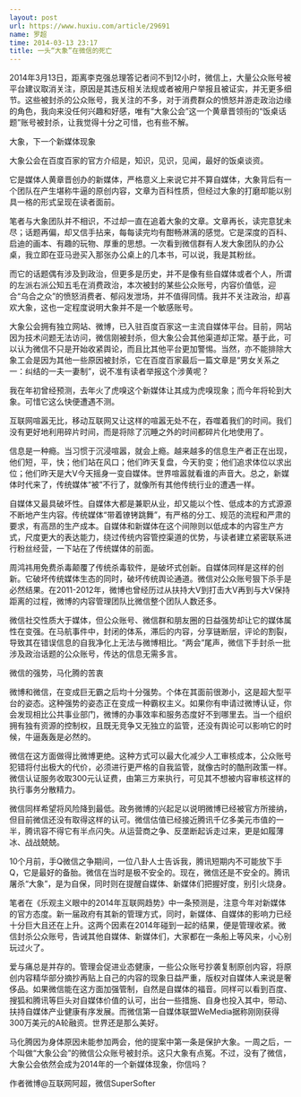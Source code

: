 ```yaml
---
layout: post
url: https://www.huxiu.com/article/29691
name: 罗超
time: 2014-03-13 23:17
title: 一头“大象”在微信的死亡
---
```

2014年3月13日，距离李克强总理答记者问不到12小时，微信上，大量公众账号被平台建议取消关注，原因是其违反相关法规或者被用户举报且被证实，并无更多细节。这些被封杀的公众账号，我关注的不多，对于消费群众的愤怒并游走政治边缘的角色，我向来没任何兴趣和好感，唯有“大象公会”这一个黄章晋领衔的“饭桌话题”账号被封杀，让我觉得十分之可惜，也有些不解。

大象，下一个新媒体现象

大象公会在百度百家的官方介绍是，知识，见识，见闻，最好的饭桌谈资。

它是媒体人黄章晋创办的新媒体，严格意义上来说它并不算自媒体，大象背后有一个团队在产生堪称牛逼的原创内容，文章为百科性质，但经过大象的打磨却能以别具一格的形式呈现在读者面前。

笔者与大象团队并不相识，不过却一直在追着大象的文章。文章再长，读完意犹未尽；话题再偏，却又信手拈来，每每读完均有酣畅淋漓的感觉。它是深度的百科、启迪的画本、有趣的玩物、厚重的思想。一次看到微信群有人发大象团队的办公桌，我立即在亚马逊买入那张办公桌上的几本书，可以说，我是其粉丝。

而它的话题偶有涉及到政治，但更多是历史，并不是像有些自媒体或者个人，所谓的左派右派公知五毛在消费政治，本次被封的某些公众账号，内容价值低，迎合“乌合之众”的愤怒消费者、郁闷发泄场，并不值得同情。我并不关注政治，却喜欢大象，这也一定程度说明大象并不是一个敏感账号。

大象公会拥有独立网站、微博，已入驻百度百家这一主流自媒体平台。目前，网站因为技术问题无法访问，微信刚被封杀，但大象公会其他渠道却正常。基于此，可以认为微信不只是开始收紧舆论，而且比其他平台更加警惕。当然，亦不能排除大象工会是因为其他一些原因被封杀，它在百度百家最后一篇文章是“男女关系之一：纠结的一夫一妻制”，说不准有读者举报这个涉黄呢？

我在年初曾经预测，去年火了虎嗅这个新媒体让其成为虎嗅现象；而今年将轮到大象。可惜它这么快便遭遇不测。

互联网喧嚣无比，移动互联网又让这样的喧嚣无处不在，吞噬着我们的时间。我们没有更好地利用碎片时间，而是将除了沉睡之外的时间都碎片化地使用了。

信息是一种瘾。当习惯于沉浸喧嚣，就会上瘾。越来越多的信息生产者正在出现，他们短，平，快；他们站在风口；他们昨天复盘，今天豹变；他们追求体位以求出位；他们昨天是大V今天摇身一变自媒体。世界喧嚣就看谁的声音大。总之，新媒体时代来了，传统媒体“被”不行了，就像所有其他传统行业的遭遇一样。

自媒体又最具破坏性。自媒体大都是兼职从业，却又能以个性、低成本的方式源源不断地产生内容。传统媒体“带着镣铐跳舞”，有严格的分工、规范的流程和严肃的要求，有高昂的生产成本。自媒体和新媒体在这个间隙则以低成本的内容生产方式，尺度更大的表达能力，绕过传统内容管控渠道的优势，与读者建立紧密联系进行粉丝经营，一下站在了传统媒体的前面。

周鸿祎用免费杀毒颠覆了传统杀毒软件，是破坏式创新。自媒体同样是这样的创新。它破坏传统媒体生态的同时，破坏传统舆论通道。微信对公众账号狠下杀手是必然结果。在2011-2012年，微博也曾经历过从扶持大V到打击大V再到与大V保持距离的过程，微博的内容管理团队比微信整个团队人数还多。

微信社交性质大于媒体，但公众账号、微信群和朋友圈的日益强势却让它的媒体属性在变强。在马航事件中，封闭的体系，滞后的内容，分享链断层，评论的割裂，导致其在错误信息的自我净化上无法与微博相比。“两会”尾声，微信下手封杀一批涉及政治话题的公众账号，传达的信息无需多言。

微信的强势，马化腾的苦衷

微博和微信，在变成巨无霸之后均十分强势。个体在其面前很渺小，这是超大型平台的姿态。这种强势的姿态正在变成一种霸权主义。如果你有申请过微博认证，你会发现相比公共事业部门，微博的办事效率和服务态度好不到哪里去。当一个组织拥有独有资源的控制权，且既无竞争又无独立的监管，还没有舆论可以影响它的时候，牛逼轰轰是必然的。

微信在这方面做得比微博更绝。这种方式可以最大化减少人工审核成本，公众账号犯错将付出极大的代价，必须进行更严格的自我监管，就像古时的酷刑政策一样。微信认证服务收取300元认证费，由第三方来执行，可见其不想被内容审核这样的执行事务分散精力。

微信同样希望将风险降到最低。政务微博的兴起足以说明微博已经被官方所接纳，但目前微信还没有取得这样的认可。微信估值已经接近腾讯千亿多美元市值的一半，腾讯容不得它有半点闪失。从运营商之争、反垄断起诉走过来，更是如履薄冰、战战兢兢。

10个月前，手Q微信之争期间，一位八卦人士告诉我，腾讯短期内不可能放下手Q，它是最好的备胎。微信在当时是极不安全的。现在，微信还是不安全的。腾讯屠杀“大象”，是为自保，同时则在提醒自媒体、新媒体们把握好度，别引火烧身。

笔者在《乐观主义眼中的2014年互联网趋势》中一条预测是，注意今年对新媒体的官方态度。新一届政府有其新的管理方式，同时，新媒体、自媒体的影响力已经十分巨大且还在上升。这两个因素在2014年碰到一起的结果，便是管理收紧。微信封杀公众账号，告诫其他自媒体、新媒体们，大家都在一条船上等风来，小心别玩过火了。

爱与痛总是并存的。管理会促进业态健康，一些公众账号抄袭复制原创内容，将原创内容精华部分摘抄再贴上自己的内容的现象日益严重，版权对自媒体人来说是奢侈品。如果微信能在这方面加强管制，自然是自媒体的福音。同样可以看到百度、搜狐和腾讯等巨头对自媒体价值的认可，出台一些措施、自身也投入其中，带动、扶持自媒体产业健康有序发展。而微信第一自媒体联盟WeMedia据称刚刚获得300万美元的A轮融资。世界还是那么美好。

马化腾因为身体原因未能参加两会，他的提案中第一条是保护大象。一周之后，一个叫做“大象公会”的微信公众账号被封杀。这只大象有点冤。不过，没有了微信，大象公会依然会成为2014年的一个新媒体现象，你信吗？

作者微博@互联网阿超，微信SuperSofter

